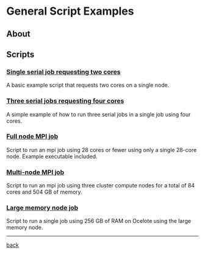 # General Script Examples

## About


## Scripts

### [Single serial job requesting two cores](two-core-serial-job)
A basic example script that requests two cores on a single node.

### [Three serial jobs requesting four cores](three-serial-jobs-four-cores)
A simple example of how to run three serial jobs in a single job using four cores.

### [Full node MPI job](full-node-mpi-job)
Script to run an mpi job using 28 cores or fewer using only a single 28-core node. Example executable included. 

### [Multi-node MPI job](multi-node-mpi-job)
Script to run an mpi job using three cluster compute nodes for a total of 84 cores and 504 GB of memory.

### [Large memory node job](large-memory-node-job)
Script to run a single job using 256 GB of RAM on Ocelote using the large memory node. 

---
[back](../)
